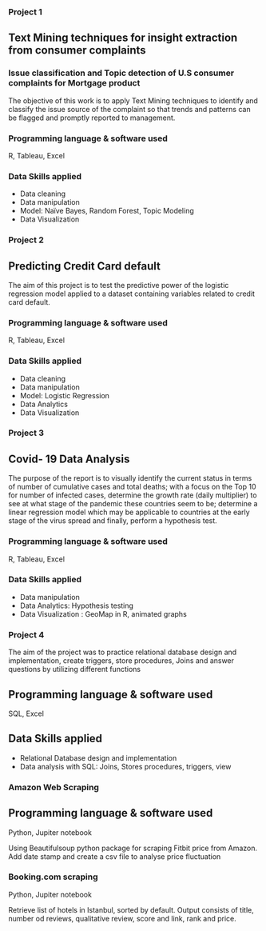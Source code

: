 ### Project 1

## Text Mining techniques for insight extraction from consumer complaints
### Issue classification and Topic detection of U.S consumer complaints for Mortgage product

The objective of this work is to apply Text Mining techniques to identify and classify the issue source of the complaint so that trends and patterns can be flagged and promptly reported to management.

### Programming language & software used
R, Tableau, Excel

### Data Skills applied
-	Data cleaning
-	Data manipulation
-	Model: Naïve Bayes, Random Forest, Topic Modeling
-	Data Visualization

### Project 2
## Predicting Credit Card default
The aim of this project is to test the predictive power of the logistic regression model applied to a dataset containing variables related to credit card default.

### Programming language & software used
R, Tableau, Excel
### Data Skills applied
-	Data cleaning
-	Data manipulation
-	Model: Logistic Regression
-	Data Analytics
-	Data Visualization

### Project 3
## Covid- 19 Data Analysis
The purpose of the report is to visually identify the current status in terms of number of cumulative cases and total deaths; with a focus on the Top 10 for number of infected cases, determine the growth rate (daily multiplier) to see at what stage of the pandemic these countries seem to be; determine a linear regression model which may be applicable to countries at the early stage of the virus spread and finally, perform a hypothesis test.

### Programming language & software used
R, Tableau, Excel
### Data Skills applied
-	Data manipulation
-	Data Analytics: Hypothesis testing
-	Data Visualization : GeoMap in R, animated graphs

### Project 4

The aim of the project was to practice relational database design and implementation, create triggers, store procedures, Joins and answer questions by utilizing different functions 
## Programming language & software used
SQL, Excel
## Data Skills applied

-	Relational Database design and implementation
- Data analysis with SQL: Joins, Stores procedures, triggers, view

### Amazon Web Scraping

## Programming language & software used
Python, Jupiter notebook

Using Beautifulsoup python package for scraping Fitbit price from Amazon. Add date stamp and create a csv file to analyse price fluctuation

### Booking.com scraping

Python, Jupiter notebook

Retrieve list of hotels in Istanbul, sorted by default. 
Output consists of title, number od reviews, qualitative review, score and link, rank and price.




